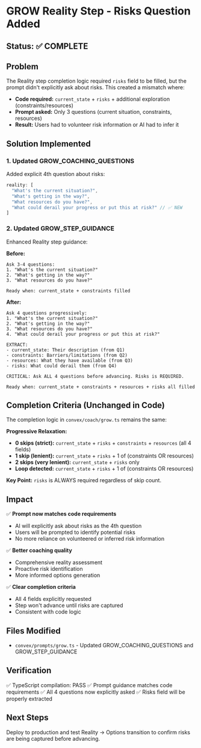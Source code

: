 # GROW Reality Step - Risks Question Added

## Status: ✅ COMPLETE

## Problem
The Reality step completion logic required `risks` field to be filled, but the prompt didn't explicitly ask about risks. This created a mismatch where:
- **Code required:** `current_state` + `risks` + additional exploration (constraints/resources)
- **Prompt asked:** Only 3 questions (current situation, constraints, resources)
- **Result:** Users had to volunteer risk information or AI had to infer it

## Solution Implemented

### 1. Updated GROW_COACHING_QUESTIONS
Added explicit 4th question about risks:

```typescript
reality: [
  "What's the current situation?",
  "What's getting in the way?",
  "What resources do you have?",
  "What could derail your progress or put this at risk?" // ✅ NEW
]
```

### 2. Updated GROW_STEP_GUIDANCE
Enhanced Reality step guidance:

**Before:**
```
Ask 3-4 questions:
1. "What's the current situation?"
2. "What's getting in the way?"
3. "What resources do you have?"

Ready when: current_state + constraints filled
```

**After:**
```
Ask 4 questions progressively:
1. "What's the current situation?"
2. "What's getting in the way?"
3. "What resources do you have?"
4. "What could derail your progress or put this at risk?"

EXTRACT:
- current_state: Their description (from Q1)
- constraints: Barriers/limitations (from Q2)
- resources: What they have available (from Q3)
- risks: What could derail them (from Q4)

CRITICAL: Ask ALL 4 questions before advancing. Risks is REQUIRED.

Ready when: current_state + constraints + resources + risks all filled
```

## Completion Criteria (Unchanged in Code)

The completion logic in `convex/coach/grow.ts` remains the same:

**Progressive Relaxation:**
- **0 skips (strict):** `current_state` + `risks` + `constraints` + `resources` (all 4 fields)
- **1 skip (lenient):** `current_state` + `risks` + 1 of (constraints OR resources)
- **2 skips (very lenient):** `current_state` + `risks` only
- **Loop detected:** `current_state` + `risks` + 1 of (constraints OR resources)

**Key Point:** `risks` is ALWAYS required regardless of skip count.

## Impact

✅ **Prompt now matches code requirements**
- AI will explicitly ask about risks as the 4th question
- Users will be prompted to identify potential risks
- No more reliance on volunteered or inferred risk information

✅ **Better coaching quality**
- Comprehensive reality assessment
- Proactive risk identification
- More informed options generation

✅ **Clear completion criteria**
- All 4 fields explicitly requested
- Step won't advance until risks are captured
- Consistent with code logic

## Files Modified
- `convex/prompts/grow.ts` - Updated GROW_COACHING_QUESTIONS and GROW_STEP_GUIDANCE

## Verification
✅ TypeScript compilation: PASS
✅ Prompt guidance matches code requirements
✅ All 4 questions now explicitly asked
✅ Risks field will be properly extracted

## Next Steps
Deploy to production and test Reality → Options transition to confirm risks are being captured before advancing.
